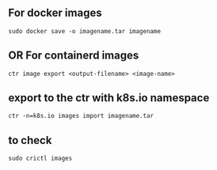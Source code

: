 ## For docker images

```
sudo docker save -o imagename.tar imagename
```

## OR For containerd images

```
ctr image export <output-filename> <image-name>
```

## export to the ctr with k8s.io namespace

```
ctr -n=k8s.io images import imagename.tar
```

## to check
```
sudo crictl images
```
